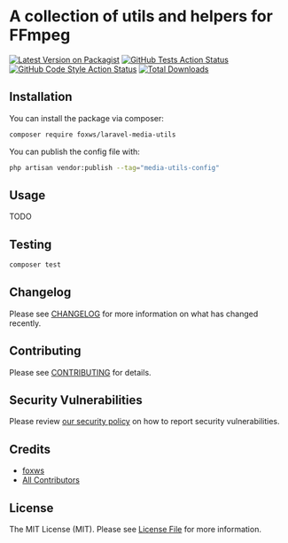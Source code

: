# A collection of utils and helpers for FFmpeg

[![Latest Version on Packagist](https://img.shields.io/packagist/v/foxws/laravel-media-utils.svg?style=flat-square)](https://packagist.org/packages/foxws/laravel-media-utils)
[![GitHub Tests Action Status](https://img.shields.io/github/workflow/status/foxws/laravel-media-utils/run-tests?label=tests)](https://github.com/foxws/laravel-media-utils/actions?query=workflow%3Arun-tests+branch%3Amain)
[![GitHub Code Style Action Status](https://img.shields.io/github/workflow/status/foxws/laravel-media-utils/Fix%20PHP%20code%20style%20issues?label=code%20style)](https://github.com/foxws/laravel-media-utils/actions?query=workflow%3A"Fix+PHP+code+style+issues"+branch%3Amain)
[![Total Downloads](https://img.shields.io/packagist/dt/foxws/laravel-media-utils.svg?style=flat-square)](https://packagist.org/packages/foxws/laravel-media-utils)

## Installation

You can install the package via composer:

```bash
composer require foxws/laravel-media-utils
```

You can publish the config file with:

```bash
php artisan vendor:publish --tag="media-utils-config"
```

## Usage

TODO

## Testing

```bash
composer test
```

## Changelog

Please see [CHANGELOG](CHANGELOG.md) for more information on what has changed recently.

## Contributing

Please see [CONTRIBUTING](CONTRIBUTING.md) for details.

## Security Vulnerabilities

Please review [our security policy](../../security/policy) on how to report security vulnerabilities.

## Credits

- [foxws](https://github.com/foxws)
- [All Contributors](../../contributors)

## License

The MIT License (MIT). Please see [License File](LICENSE.md) for more information.
